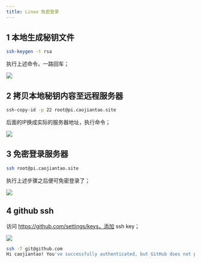 ```yaml
---
title: Linux 免密登录
---
```


## 1 本地生成秘钥文件

```bash
ssh-keygen -t rsa
```

执行上述命令，一路回车；

![](/images/1935847-70d9139688c6a21d.png)

## 2 拷贝本地秘钥内容至远程服务器

```bash
ssh-copy-id -p 22 root@pi.caojiantao.site
```

后面的IP换成实际的服务器地址，执行命令；

![](/images/1935847-eee8b2e9e7d08ee5.png)

## 3 免密登录服务器

```bash
ssh root@pi.caojiantao.site
```

执行上述步骤之后便可免密登录了；

![](/images/1935847-ebae0feeb988a426.png)

## 4 github ssh

访问 https://github.com/settings/keys，添加 ssh key；

![](/images/bb786f9a09fcb113680cc55cd0756525.png)

```bash
ssh -T git@github.com
Hi caojiantao! You've successfully authenticated, but GitHub does not provide shell access.
```
